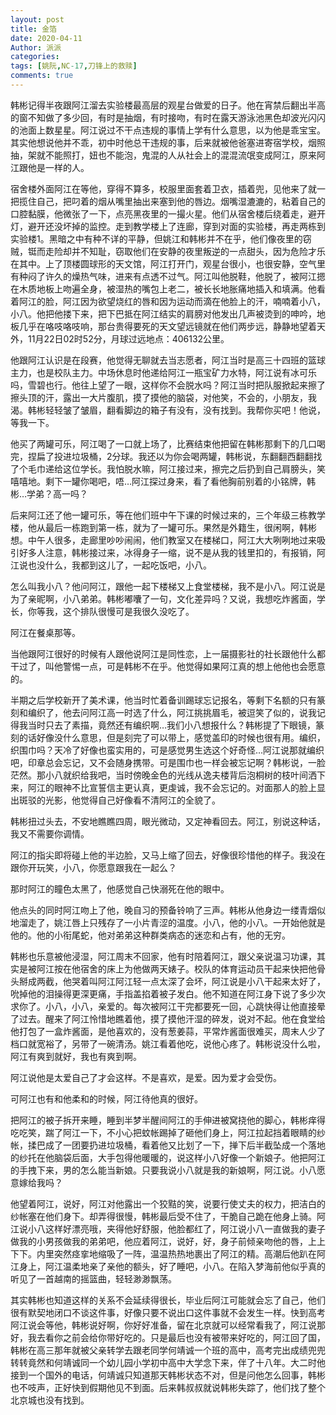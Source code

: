 ```yaml
---
layout: post
title: 金箔
date: 2020-04-11
Author: 派派
categories: 
tags: [姚阮,NC-17,刀锋上的救赎]
comments: true
---
```




韩彬记得半夜跟阿江溜去实验楼最高层的观星台做爱的日子。他在宵禁后翻出半高的窗不知做了多少回，有时是抽烟，有时接吻，有时在露天游泳池黑色却波光闪闪的池面上数星星。阿江说过不干点违规的事情上学有什么意思，以为他是乖宝宝。其实他想说他并不乖，初中时他总干违规的事，后来就被他爸塞进寄宿学校，烟照抽，架就不能照打，妞也不能泡，鬼混的人从社会上的混混流氓变成阿江，原来阿江跟他是一样的人。

宿舍楼外面阿江在等他，穿得不算多，校服里面套着卫衣，插着兜，见他来了就一把揽住自己，把叼着的烟从嘴里抽出来塞到他的唇边。烟嘴湿漉漉的，粘着自己的口腔黏膜，他微张了一下，点亮黑夜里的一撮火星。他们从宿舍楼后绕着走，避开灯，避开还没坏掉的监控。走到教学楼上了连廊，穿到对面的实验楼，再走两栋到实验楼1。黑暗之中有种不详的平静，但姚江和韩彬并不在乎，他们像夜里的窃贼，铤而走险却并不知耻，窃取他们在安静的夜里叛逆的一点甜头，因为危险才乐在其中。上了顶楼圆球形的天文馆，阿江打开门，观星台很小，也很安静，空气里有种闷了许久的燥热气味，进来有点透不过气。阿江叫他脱鞋，他脱了，被阿江摁在木质地板上吻遍全身，被湿热的嘴包上老二，被长长地胀痛地插入和填满。他看着阿江的脸，阿江因为欲望烧红的唇和因为运动而滴在他脸上的汗，喃喃着小八，小八。他把他搂下来，把下巴抵在阿江结实的肩膀对他发出几声被烫到的呻吟，地板几乎在咯吱咯吱响，那台贵得要死的天文望远镜就在他们两步远，静静地望着天外，11月22日02时52分，月球过远地点：406132公里。

他跟阿江认识是在段赛，他觉得无聊就去当志愿者，阿江当时是高三十四班的篮球主力，也是校队主力。中场休息时他递给阿江一瓶宝矿力水特，阿江说有冰可乐吗，雪碧也行。他往上望了一眼，这样你不会脱水吗？阿江当时把队服掀起来擦了擦头顶的汗，露出一大片腹肌，摸了摸他的脑袋，对他笑，不会的，小朋友，我渴。韩彬轻轻皱了皱眉，翻看脚边的箱子有没有，没有找到。我帮你买吧！他说，等我一下。

他买了两罐可乐，阿江喝了一口就上场了，比赛结束他把留在韩彬那剩下的几口喝完，捏扁了投进垃圾桶，2分球。我还以为你会喝两罐，韩彬说，东翻翻西翻翻找了个毛巾递给这位学长。我怕脱水嘛，阿江接过来，擦完之后扔到自己肩膀头，笑嘻嘻地。剩下一罐你喝吧，唔…阿江探过身来，看了看他胸前别着的小铭牌，韩彬…学弟？高一吗？

后来阿江还了他一罐可乐，等在他们班中午下课的时候过来的，三个年级三栋教学楼，他从最后一栋跑到第一栋，就为了一罐可乐。果然是外籍生，很闲啊，韩彬想。中午人很多，走廊里吵吵闹闹，他们教室又在楼梯口，阿江大大咧咧地过来吸引好多人注意，韩彬接过来，冰得身子一缩，说不是从我的钱里扣的，有报销，阿江说也没什么，我都到这儿了，一起吃饭吧，小八。

怎么叫我小八？他问阿江，跟他一起下楼梯又上食堂楼梯，我不是小八。阿江说是为了亲昵啊，小八弟弟。韩彬嘟囔了一句，文化差异吗？又说，我想吃炸酱面，学长，你等我，这个排队很慢可是我很久没吃了。

阿江在餐桌那等。

当他跟阿江很好的时候有人跟他说阿江是同性恋，上一届摄影社的社长跟他什么都干过了，叫他警惕一点，可是韩彬不在乎。他觉得如果阿江真的想上他他也会愿意的。

半期之后学校新开了美术课，他当时忙着备训踢球忘记报名，等剩下名额的只有篆刻和编织了，他去问阿江高一时选了什么，阿江挑挑眉毛，被逗笑了似的，说我记得我当时只去了素描，竟然还有编织啊…我们小八想报什么？韩彬提了下眼镜，篆刻的话好像没什么意思，但是刻完了可以带上，感觉盖印的时候也很有用。编织，织围巾吗？天冷了好像也蛮实用的，可是感觉男生选这个好奇怪…阿江说那就编织吧，印章总会忘记，又不会随身携带。可是围巾也一样会被忘记啊？韩彬说，一脸茫然。那小八就织给我吧，当时傍晚金色的光线从逸夫楼背后泡桐树的枝叶间洒下来，阿江的眼神不比宣誓信主更认真，更虔诚，我不会忘记的。对面那人的脸上显出斑驳的光影，他觉得自己好像看不清阿江的全貌了。

韩彬扭过头去，不安地瞧瞧四周，眼光微动，又定神看回去。阿江，别说这种话，我又不需要你调情。

阿江的指尖即将碰上他的半边脸，又马上缩了回去，好像很珍惜他的样子。我没在跟你开玩笑，小八，你愿意跟我在一起么？

那时阿江的瞳色太黑了，他感觉自己快溺死在他的眼中。

他点头的同时阿江吻上了他，晚自习的预备铃响了三声。韩彬从他身边一缕青烟似地溜走了，姚江唇上只残存了一小片青涩的温度。小八，他的小八。一开始他就是他的。他的小衔尾蛇，他对弟弟这种群类病态的迷恋和占有，他的无穷。

韩彬也乐意被他浸湿，阿江周末不回家，他有时陪着阿江，跟父亲说温习功课，其实是被阿江按在他宿舍的床上为他做两天婊子。校队的体育运动员干起来快把他骨头掰成两截，他哭着叫阿江阿江轻一点太深了会坏，阿江说是小八干起来太好了，吮掉他的泪操得更深更痛，手指盖掐着被子发白。他不知道在阿江身下说了多少次求你了。小八，小八，亲爱的。每次被阿江干完都要死一回，心跳快得让他直接晕了过去。醒来了阿江怜惜地瞧着他，摸了摸他汗湿的碎发，说对不起。他在食堂给他打包了一盒炸酱面，是他喜欢的，没有葱姜蒜，平常炸酱面很难买，周末人少了档口就宽裕了，另带了一碗清汤。姚江看着他吃，说他心疼了。韩彬说没什么啦，阿江有爽到就好，我也有爽到啊。

阿江说他是太爱自己了才会这样。不是喜欢，是爱。因为爱才会受伤。

可阿江也有和他柔和的时候，阿江待他真的很好。

把阿江的被子拆开来睡，睡到半梦半醒间阿江的手伸进被窝挠他的脚心，韩彬痒得吃吃笑，踹了阿江一下，不小心把蚊帐踢掉了砸他们身上，阿江拉起挡着眼睛的纱帐，揉巴成了一团要扔进垃圾桶，看着他又比划了一下，掸下后半截坠成一个落地的纱托在他脑袋后面，大手包得他暖暖的，说这样小八好像一个新娘子。他把阿江的手拽下来，男的怎么能当新娘。只要我说小八就是我的新娘啊，阿江说。小八愿意嫁给我吗？

他望着阿江，说好，阿江对他露出一个狡黠的笑，说要行使丈夫的权力，把洁白的纱帐塞在他们身下。却弄得很慢，韩彬最后受不住了，干脆自己跪在他身上骑。阿江说小八这样好漂亮哦，夹得他好舒服，他脸都红了，阿江说小八一直做我的妻子做我的小男孩做我的弟弟吧，他应着阿江，说好，好，身子前倾亲吻他的唇，上上下下。内里突然痉挛地缩吸了一阵，温温热热地裹出了阿江的精。高潮后他趴在阿江身上，阿江温柔地亲了亲他的额头，好了睡吧，小八。在陷入梦海前他似乎真的听见了一首越南的摇篮曲，轻轻渺渺飘荡。

其实韩彬也知道这样的关系不会延续得很长，毕业后阿江可能就会忘了自己，他们很有默契地闭口不谈这件事，好像只要不说出口这件事就不会发生一样。快到高考阿江说会等他，韩彬说好啊，你好好准备，留在北京就可以经常看我了，阿江说那好，我去看你之前会给你带好吃的。只是最后也没有被带来好吃的，阿江回了国，韩彬在高三那年就被父亲转学去跟老同学何靖诚一个班的高中，高考完出成绩兜兜转转竟然和何靖诚同一个幼儿园小学初中高中大学念下来，伴了十八年。大二时他接到一个国外的电话，何靖诚只知道那天韩彬状态不对，但是问他怎么回事，韩彬也不吱声，正好快到假期他见不到面。后来韩叔叔就说韩彬失踪了，他们找了整个北京城也没有找到。

